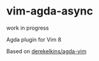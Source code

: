 # vim-agda-async

work in progress

Agda plugin for Vim 8

Based on [derekelkins/agda-vim](https://github.com/derekelkins/agda-vim)
